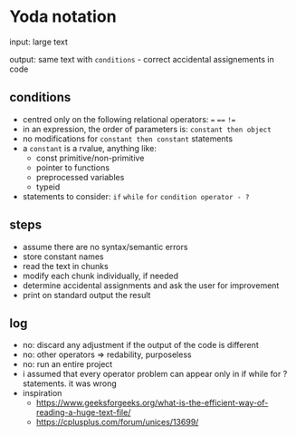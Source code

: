 # Yoda notation

input: large text

output: same text with `conditions` - correct accidental assignements in code

## conditions
- centred only on the following relational operators: `=` `==` `!=` 
- in an expression, the order of parameters is: `constant then object`
- no modifications for `constant then constant` statements
- a `constant` is a rvalue, anything like:
	- const primitive/non-primitive
	- pointer to functions
	- preprocessed variables
	- typeid
- statements to consider: `if` `while` `for` `condition operator - ?`

## steps
- assume there are no syntax/semantic errors
- store constant names
- read the text in chunks
- modify each chunk individually, if needed
- determine accidental assignments and ask the user for improvement
- print on standard output the result

## log
- no: discard any adjustment if the output of the code is different
- no: other operators => redability, purposeless
- no: run an entire project
- i assumed that every operator problem can appear only in if while for ? statements. it was wrong
- inspiration 
	- https://www.geeksforgeeks.org/what-is-the-efficient-way-of-reading-a-huge-text-file/
	- https://cplusplus.com/forum/unices/13699/
	